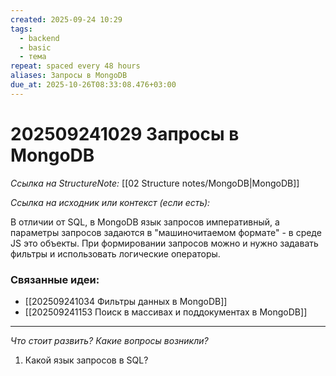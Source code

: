 ```yaml
---
created: 2025-09-24 10:29
tags:
  - backend
  - basic
  - тема
repeat: spaced every 48 hours
aliases: Запросы в MongoDB
due_at: 2025-10-26T08:33:08.476+03:00
---
```

# 202509241029 Запросы в MongoDB

*Ссылка на StructureNote:* [[02 Structure notes/MongoDB|MongoDB]]

*Ссылка на исходник или контекст (если есть):*

В отличии от SQL, в MongoDB язык запросов императивный, а параметры запросов задаются в "машиночитаемом формате" - в среде JS это объекты. При формировании запросов можно и нужно задавать фильтры и использовать логические операторы.

### Связанные идеи:
- [[202509241034 Фильтры данных в MongoDB]]
- [[202509241153 Поиск в массивах и поддокументах в MongoDB]] 
---

*Что стоит развить? Какие вопросы возникли?*
1) Какой язык запросов в SQL?
